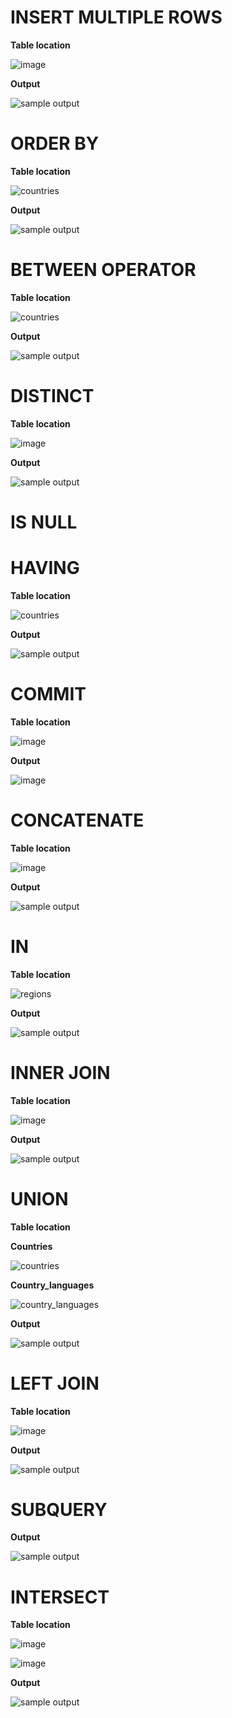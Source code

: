 # INSERT MULTIPLE ROWS
**Table location**

![image](https://user-images.githubusercontent.com/72040803/102595935-65be6680-4153-11eb-928b-066b2a0697a7.png)

**Output**

![sample output](https://user-images.githubusercontent.com/72040803/102596954-dca82f00-4154-11eb-9500-137a0a2b898a.png)


# ORDER BY
**Table location**

![countries](https://user-images.githubusercontent.com/72040803/101891178-a6aafe00-3bdc-11eb-88ce-92a509dda972.PNG)

**Output**

![sample output](https://user-images.githubusercontent.com/72040803/101884193-4499cb00-3bd3-11eb-99a4-07ef1fe1128b.png)


# BETWEEN OPERATOR
**Table location**

![countries](https://user-images.githubusercontent.com/72040803/101891178-a6aafe00-3bdc-11eb-88ce-92a509dda972.PNG)

**Output**

![sample output](https://user-images.githubusercontent.com/72040803/101884226-511e2380-3bd3-11eb-877b-7250ae85ac85.png)



# DISTINCT
**Table location**

![image](https://user-images.githubusercontent.com/72040803/101896332-ceea2b00-3be3-11eb-91bd-3c418ab32cc4.png)

**Output**

![sample output](https://user-images.githubusercontent.com/72040803/101896451-fe993300-3be3-11eb-88e5-8ce3c46e8a36.png)

# IS NULL

# HAVING
**Table location**

![countries](https://user-images.githubusercontent.com/72040803/101891178-a6aafe00-3bdc-11eb-88ce-92a509dda972.PNG)

**Output**

![sample output](https://user-images.githubusercontent.com/72040803/101897710-eb876280-3be5-11eb-827a-3a0d878d080f.png)



# COMMIT
**Table location**

![image](https://user-images.githubusercontent.com/72040803/102613265-23a21e80-416d-11eb-942c-6882f241f122.png)


**Output**

![image](https://user-images.githubusercontent.com/72040803/102612994-b2626b80-416c-11eb-8629-e84626638aef.png)



# CONCATENATE
**Table location**

![image](https://user-images.githubusercontent.com/72040803/102605639-8640ed80-4160-11eb-900f-924ea5738b79.png)

**Output**

![sample output](https://user-images.githubusercontent.com/72040803/102605537-61e51100-4160-11eb-8177-14cc5d71777b.png)

# IN
**Table location**

![regions](https://user-images.githubusercontent.com/72040803/101897207-263ccb00-3be5-11eb-9f8f-28c5399bd802.PNG)

**Output**

![sample output](https://user-images.githubusercontent.com/72040803/101897302-4c626b00-3be5-11eb-9e1b-1432474f11bd.png)

# INNER JOIN 
**Table location**

![image](https://user-images.githubusercontent.com/72040803/102604340-00707280-415f-11eb-97fa-0b0e07da241a.png)


**Output**

![sample output](https://user-images.githubusercontent.com/72040803/101891026-782d2300-3bdc-11eb-8c69-a86f0a36fc43.PNG)


# UNION
**Table location**

**Countries**

![countries](https://user-images.githubusercontent.com/72040803/102603370-a58a4b80-415d-11eb-93ba-423e1b25c96b.png)

**Country_languages**

![country_languages](https://user-images.githubusercontent.com/72040803/102603993-85a75780-415e-11eb-8c0d-6e1f39303990.png)

**Output**

![sample output](https://user-images.githubusercontent.com/72040803/102603233-7a076100-415d-11eb-8899-7ec37c3433d3.png)


# LEFT JOIN
**Table location**

![image](https://user-images.githubusercontent.com/72040803/101928466-93198a80-3c10-11eb-9c57-00bc48b6e92c.png)

**Output**

![sample output](https://user-images.githubusercontent.com/72040803/101928247-4d5cc200-3c10-11eb-98cb-8c3bcf52294d.png)



# SUBQUERY
**Output**

![sample output](https://user-images.githubusercontent.com/72040803/101914287-14682180-3bff-11eb-8cdb-4e540356d965.png)

# INTERSECT 
**Table location**

![image](https://user-images.githubusercontent.com/72040803/101924809-11bff900-3c0c-11eb-9bfa-a5972f50c59c.png)

![image](https://user-images.githubusercontent.com/72040803/101924740-fbb23880-3c0b-11eb-9255-47b876adf8f6.png)


**Output**

![sample output](https://user-images.githubusercontent.com/72040803/101924390-94948400-3c0b-11eb-9257-0bc04b985a01.png)





